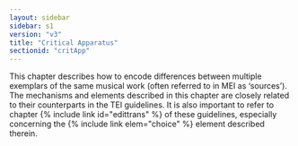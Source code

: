 ```yaml
---
layout: sidebar
sidebar: s1
version: "v3"
title: "Critical Apparatus"
sectionid: "critApp"
---
```


This chapter describes how to encode differences between multiple exemplars of the
same musical
work (often referred to in MEI as ‘sources’). The mechanisms and elements
described in this chapter are closely related to their counterparts in the TEI guidelines.
It is
also important to refer to chapter {% include link id="edittrans" %} of these guidelines, especially
concerning the {% include link elem="choice" %} element described therein.

